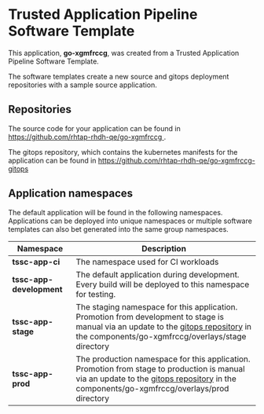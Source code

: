 # Trusted Application Pipeline Software Template

This application, **go-xgmfrccg**, was created from a Trusted Application Pipeline Software Template.

The software templates create a new source and gitops deployment repositories with a sample source application. 

## Repositories

The source code for your application can be found in [https://github.com/rhtap-rhdh-qe/go-xgmfrccg ](https://github.com/rhtap-rhdh-qe/go-xgmfrccg ).
 
The gitops repository, which contains the kubernetes manifests for the application can be found in 
[https://github.com/rhtap-rhdh-qe/go-xgmfrccg-gitops ](https://github.com/rhtap-rhdh-qe/go-xgmfrccg-gitops ) 

## Application namespaces 

The default application will be found in the following namespaces. Applications can be deployed into unique namespaces or multiple software templates can also bet generated into the same group namespaces.  

|  Namespace   |  Description   |  
| -------- | -------- |
| **tssc-app-ci** | The namespace used for CI workloads |
| **tssc-app-development** | The default application during development. Every build will be deployed to this namespace for testing. |
| **tssc-app-stage** | The staging namespace for this application. Promotion from development to stage is manual via an update to the [gitops repository](https://github.com/rhtap-rhdh-qe/go-xgmfrccg-gitops ) in the components/go-xgmfrccg/overlays/stage directory |
| **tssc-app-prod** | The production namespace for this application. Promotion from stage to production is manual via an update to the [gitops repository](https://github.com/rhtap-rhdh-qe/go-xgmfrccg-gitops ) in the components/go-xgmfrccg/overlays/prod directory |